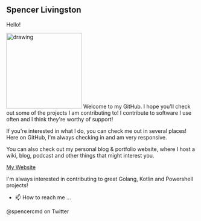 ## Spencer Livingston
Hello!

<img src=https://i.imgur.com/afOg09T.png alt="drawing" width="200"/>
Welcome to my GitHub. I hope you'll check out some of the projects I am contributing to! I contribute to software I use often and I think they're worthy of support!

If you're interested in what I do, you can check me out in several places! Here on GitHub, I'm always checking in and am very responsive.

You can also check out my personal blog & portfolio website, where I host a wiki, blog, podcast and other things that might interest you.

[My Website](spencerlivingston.dev)

I'm always interested in contributing to great Golang, Kotlin and Powershell projects!

- 📫 How to reach me ...


@spencercmd on Twitter

<!---
spencerghoul/spencerghoul is a ✨ special ✨ repository because its `README.md` (this file) appears on your GitHub profile.
You can click the Preview link to take a look at your changes.
--->
